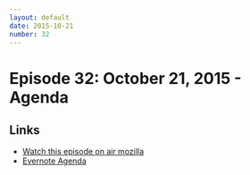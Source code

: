 ```yaml
---
layout: default
date: 2015-10-21
number: 32
---
```


# Episode 32: October 21, 2015 - Agenda

## Links
* [Watch this episode on air mozilla](https://air.mozilla.org/the-joy-of-coding-mconley-livehacks-on-firefox-episode-31/)
* [Evernote Agenda](https://www.evernote.com/l/AbKZHYEH2XBPDon0DEK7ijOw9e9Y9ZDFqfk)
